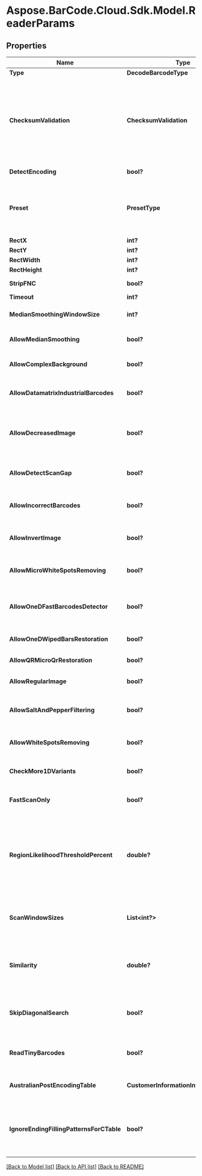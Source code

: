 # Aspose.BarCode.Cloud.Sdk.Model.ReaderParams
## Properties

Name | Type | Description | Notes
------------ | ------------- | ------------- | -------------
**Type** | **DecodeBarcodeType** | The type of barcode to read. | [optional] 
**ChecksumValidation** | **ChecksumValidation** | Enable checksum validation during recognition for 1D barcodes. Default is treated as Yes for symbologies which must contain checksum, as No where checksum only possible. Checksum never used: Codabar Checksum is possible: Code39 Standard/Extended, Standard2of5, Interleaved2of5, Matrix2of5, ItalianPost25, DeutschePostIdentcode, DeutschePostLeitcode, VIN Checksum always used: Rest symbologies | [optional] 
**DetectEncoding** | **bool?** | A flag which force engine to detect codetext encoding for Unicode. | [optional] 
**Preset** | **PresetType** | Preset allows to configure recognition quality and speed manually. You can quickly set up Preset by embedded presets: HighPerformance, NormalQuality, HighQuality, MaxBarCodes or you can manually configure separate options. Default value of Preset is NormalQuality. | [optional] 
**RectX** | **int?** | Set X for area for recognition. | [optional] 
**RectY** | **int?** | Set Y for area for recognition. | [optional] 
**RectWidth** | **int?** | Set Width of area for recognition. | [optional] 
**RectHeight** | **int?** | Set Height of area for recognition. | [optional] 
**StripFNC** | **bool?** | Value indicating whether FNC symbol strip must be done. | [optional] 
**Timeout** | **int?** | Timeout of recognition process. | [optional] 
**MedianSmoothingWindowSize** | **int?** | Window size for median smoothing. Typical values are 3 or 4. Default value is 3. AllowMedianSmoothing must be set. | [optional] 
**AllowMedianSmoothing** | **bool?** | Allows engine to enable median smoothing as additional scan. Mode helps to recognize noised barcodes. | [optional] 
**AllowComplexBackground** | **bool?** | Allows engine to recognize color barcodes on color background as additional scan. Extremely slow mode. | [optional] 
**AllowDatamatrixIndustrialBarcodes** | **bool?** | Allows engine for Datamatrix to recognize dashed industrial Datamatrix barcodes. Slow mode which helps only for dashed barcodes which consist from spots. | [optional] 
**AllowDecreasedImage** | **bool?** | Allows engine to recognize decreased image as additional scan. Size for decreasing is selected by internal engine algorithms. Mode helps to recognize barcodes which are noised and blurred but captured with high resolution. | [optional] 
**AllowDetectScanGap** | **bool?** | Allows engine to use gap between scans to increase recognition speed. Mode can make recognition problems with low height barcodes. | [optional] 
**AllowIncorrectBarcodes** | **bool?** | Allows engine to recognize barcodes which has incorrect checksum or incorrect values. Mode can be used to recognize damaged barcodes with incorrect text. | [optional] 
**AllowInvertImage** | **bool?** | Allows engine to recognize inverse color image as additional scan. Mode can be used when barcode is white on black background. | [optional] 
**AllowMicroWhiteSpotsRemoving** | **bool?** | Allows engine for Postal barcodes to recognize slightly noised images. Mode helps to recognize slightly damaged Postal barcodes. | [optional] 
**AllowOneDFastBarcodesDetector** | **bool?** | Allows engine for 1D barcodes to quickly recognize high quality barcodes which fill almost whole image. Mode helps to quickly recognize generated barcodes from Internet. | [optional] 
**AllowOneDWipedBarsRestoration** | **bool?** | Allows engine for 1D barcodes to recognize barcodes with single wiped/glued bars in pattern. | [optional] 
**AllowQRMicroQrRestoration** | **bool?** | Allows engine for QR/MicroQR to recognize damaged MicroQR barcodes. | [optional] 
**AllowRegularImage** | **bool?** | Allows engine to recognize regular image without any restorations as main scan. Mode to recognize image as is. | [optional] 
**AllowSaltAndPepperFiltering** | **bool?** | Allows engine to recognize barcodes with salt and pepper noise type. Mode can remove small noise with white and black dots. | [optional] 
**AllowWhiteSpotsRemoving** | **bool?** | Allows engine to recognize image without small white spots as additional scan. Mode helps to recognize noised image as well as median smoothing filtering. | [optional] 
**CheckMore1DVariants** | **bool?** | Allows engine to recognize 1D barcodes with checksum by checking more recognition variants. Default value: False. | [optional] 
**FastScanOnly** | **bool?** | Allows engine for 1D barcodes to quickly recognize middle slice of an image and return result without using any time-consuming algorithms. Default value: False. | [optional] 
**RegionLikelihoodThresholdPercent** | **double?** | Sets threshold for detected regions that may contain barcodes. Value 0.7 means that bottom 70% of possible regions are filtered out and not processed further. Region likelihood threshold must be between [0.05, 0.9] Use high values for clear images with few barcodes. Use low values for images with many barcodes or for noisy images. Low value may lead to a bigger recognition time. | [optional] 
**ScanWindowSizes** | **List&lt;int?&gt;** | Scan window sizes in pixels. Allowed sizes are 10, 15, 20, 25, 30. Scanning with small window size takes more time and provides more accuracy but may fail in detecting very big barcodes. Combining of several window sizes can improve detection quality. | [optional] 
**Similarity** | **double?** | Similarity coefficient depends on how homogeneous barcodes are. Use high value for for clear barcodes. Use low values to detect barcodes that ara partly damaged or not lighten evenly. Similarity coefficient must be between [0.5, 0.9] | [optional] 
**SkipDiagonalSearch** | **bool?** | Allows detector to skip search for diagonal barcodes. Setting it to false will increase detection time but allow to find diagonal barcodes that can be missed otherwise. Enabling of diagonal search leads to a bigger detection time. | [optional] 
**ReadTinyBarcodes** | **bool?** | Allows engine to recognize tiny barcodes on large images. Ignored if AllowIncorrectBarcodes is set to True. Default value: False. | [optional] 
**AustralianPostEncodingTable** | **CustomerInformationInterpretingType** | Interpreting Type for the Customer Information of AustralianPost BarCode.Default is CustomerInformationInterpretingType.Other. | [optional] 
**IgnoreEndingFillingPatternsForCTable** | **bool?** | The flag which force AustraliaPost decoder to ignore last filling patterns in Customer Information Field during decoding as CTable method.  CTable encoding method does not have any gaps in encoding table and sequnce \&quot;333\&quot; of filling paterns is decoded as letter \&quot;z\&quot;. | [optional] 

[[Back to Model list]](../README.md#documentation-for-models) [[Back to API list]](../README.md#documentation-for-api-endpoints) [[Back to README]](../README.md)

